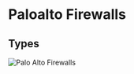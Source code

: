# Paloalto Firewalls

## Types

![Palo Alto Firewalls](https://private-user-images.githubusercontent.com/146918896/415894996-6bb37971-8113-4aeb-9eee-b28e9304f8cd.png?jwt=eyJhbGciOiJIUzI1NiIsInR5cCI6IkpXVCJ9.eyJpc3MiOiJnaXRodWIuY29tIiwiYXVkIjoicmF3LmdpdGh1YnVzZXJjb250ZW50LmNvbSIsImtleSI6ImtleTUiLCJleHAiOjE3NDM0MTUzNTksIm5iZiI6MTc0MzQxNTA1OSwicGF0aCI6Ii8xNDY5MTg4OTYvNDE1ODk0OTk2LTZiYjM3OTcxLTgxMTMtNGFlYi05ZWVlLWIyOGU5MzA0ZjhjZC5wbmc_WC1BbXotQWxnb3JpdGhtPUFXUzQtSE1BQy1TSEEyNTYmWC1BbXotQ3JlZGVudGlhbD1BS0lBVkNPRFlMU0E1M1BRSzRaQSUyRjIwMjUwMzMxJTJGdXMtZWFzdC0xJTJGczMlMkZhd3M0X3JlcXVlc3QmWC1BbXotRGF0ZT0yMDI1MDMzMVQwOTU3MzlaJlgtQW16LUV4cGlyZXM9MzAwJlgtQW16LVNpZ25hdHVyZT0yNzFmODRmODg0Yjc5NWE3MTYyN2NkYjA3YjkxYTU1NDJlODU2MmFlYzgxMzgxMjc4NzEyNmU5MjIxZTQxOTk2JlgtQW16LVNpZ25lZEhlYWRlcnM9aG9zdCJ9.iOEZ12xU8fDTST_3ELEfIr1Aja2a50NJIeTp5G8rK3M)
